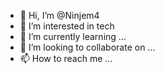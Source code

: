 - 👋 Hi, I’m @Ninjem4
- 👀 I’m interested in tech
- 🌱 I’m currently learning ...
- 💞️ I’m looking to collaborate on ...
- 📫 How to reach me ...

<!---
Ninjem4/Ninjem4 is a ✨ special ✨ repository because its `README.md` (this file) appears on your GitHub profile.
You can click the Preview link to take a look at your changes.
--->
